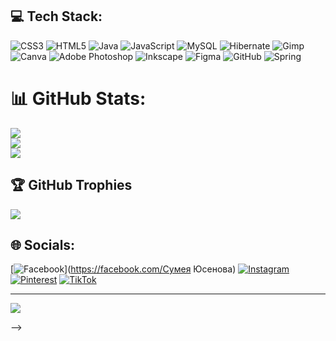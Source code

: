 
## 💻 Tech Stack:
![CSS3](https://img.shields.io/badge/css3-%231572B6.svg?style=plastic&logo=css3&logoColor=white) ![HTML5](https://img.shields.io/badge/html5-%23E34F26.svg?style=plastic&logo=html5&logoColor=white) ![Java](https://img.shields.io/badge/java-%23ED8B00.svg?style=plastic&logo=openjdk&logoColor=white) ![JavaScript](https://img.shields.io/badge/javascript-%23323330.svg?style=plastic&logo=javascript&logoColor=%23F7DF1E) ![MySQL](https://img.shields.io/badge/mysql-4479A1.svg?style=plastic&logo=mysql&logoColor=white) ![Hibernate](https://img.shields.io/badge/Hibernate-59666C?style=plastic&logo=Hibernate&logoColor=white) ![Gimp](https://img.shields.io/badge/Gimp-657D8B?style=plastic&logo=gimp&logoColor=FFFFFF) ![Canva](https://img.shields.io/badge/Canva-%2300C4CC.svg?style=plastic&logo=Canva&logoColor=white) ![Adobe Photoshop](https://img.shields.io/badge/adobe%20photoshop-%2331A8FF.svg?style=plastic&logo=adobe%20photoshop&logoColor=white) ![Inkscape](https://img.shields.io/badge/Inkscape-e0e0e0?style=plastic&logo=inkscape&logoColor=080A13) ![Figma](https://img.shields.io/badge/figma-%23F24E1E.svg?style=plastic&logo=figma&logoColor=white) ![GitHub](https://img.shields.io/badge/github-%23121011.svg?style=plastic&logo=github&logoColor=white) ![Spring](https://img.shields.io/badge/spring-%236DB33F.svg?style=plastic&logo=spring&logoColor=white)
# 📊 GitHub Stats:
![](https://github-readme-stats.vercel.app/api?username=sumeyaxd&theme=light&hide_border=false&include_all_commits=false&count_private=false)<br/>
![](https://github-readme-streak-stats.herokuapp.com/?user=sumeyaxd&theme=light&hide_border=false)<br/>
![](https://github-readme-stats.vercel.app/api/top-langs/?username=sumeyaxd&theme=light&hide_border=false&include_all_commits=false&count_private=false&layout=compact)

## 🏆 GitHub Trophies
![](https://github-profile-trophy.vercel.app/?username=sumeyaxd&theme=dracula&no-frame=true&no-bg=true&margin-w=4)

## 🌐 Socials:
[![Facebook](https://img.shields.io/badge/Facebook-%231877F2.svg?logo=Facebook&logoColor=white)](https://facebook.com/Сумея Юсенова) [![Instagram](https://img.shields.io/badge/Instagram-%23E4405F.svg?logo=Instagram&logoColor=white)](https://instagram.com/sumeyaxd) [![Pinterest](https://img.shields.io/badge/Pinterest-%23E60023.svg?logo=Pinterest&logoColor=white)](https://pinterest.com/sumeya05) [![TikTok](https://img.shields.io/badge/TikTok-%23000000.svg?logo=TikTok&logoColor=white)](https://tiktok.com/@sumeyaxdd) 

---
[![](https://visitcount.itsvg.in/api?id=sumeyaxd&icon=9&color=0)](https://visitcount.itsvg.in)

<!-- Proudly created with GPRM ( https://gprm.itsvg.in ) -->
-->

